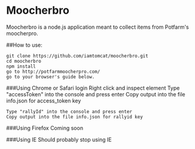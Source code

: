 Moocherbro
==========

Moocherbro is a node.js application meant to collect items from Potfarm's moocherpro.

##How to use:

	git clone https://github.com/iamtomcat/moocherbro.git
	cd moocherbro
	npm install
	go to http://potfarmmoocherpro.com/
	go to your browser's guide below.
	
###Using Chrome or Safari
    login
    Right click and inspect element
    Type "accessToken" into the console and press enter
    Copy output into the file info.json for access_token key
    
    Type "rallyId" into the console and press enter
    Copy output into the file info.json for rallyid key

###Using Firefox
Coming soon
    
###Using IE
Should probably stop using IE 